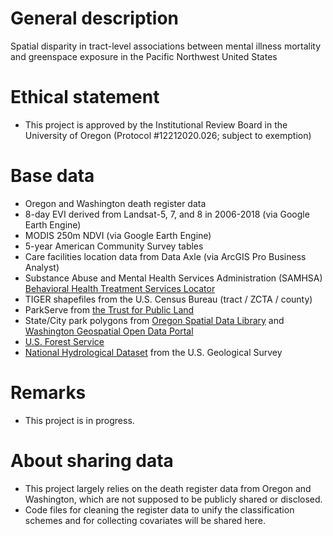 # General description
Spatial disparity in tract-level associations between mental illness mortality and greenspace exposure in the Pacific Northwest United States

# Ethical statement
- This project is approved by the Institutional Review Board in the University of Oregon (Protocol #12212020.026; subject to exemption)

# Base data
- Oregon and Washington death register data
- 8-day EVI derived from Landsat-5, 7, and 8 in 2006-2018 (via Google Earth Engine)
- MODIS 250m NDVI (via Google Earth Engine)
- 5-year American Community Survey tables
- Care facilities location data from Data Axle (via ArcGIS Pro Business Analyst)
- Substance Abuse and Mental Health Services Administration (SAMHSA) [Behavioral Health Treatment Services Locator](https://findtreatment.samhsa.gov/)
- TIGER shapefiles from the U.S. Census Bureau (tract / ZCTA / county)
- ParkServe from [the Trust for Public Land](https://www.tpl.org/parkserve/downloads)
- State/City park polygons from [Oregon Spatial Data Library](https://spatialdata.oregonexplorer.info/geoportal/) and [Washington Geospatial Open Data Portal](https://geo.wa.gov/)
- [U.S. Forest Service](https://data.fs.usda.gov/geodata/edw/datasets.php?dsetCategory=boundaries)
- [National Hydrological Dataset](https://www.usgs.gov/national-hydrography/national-hydrography-dataset) from the U.S. Geological Survey

# Remarks
- This project is in progress.

# About sharing data
- This project largely relies on the death register data from Oregon and Washington, which are not supposed to be publicly shared or disclosed.
- Code files for cleaning the register data to unify the classification schemes and for collecting covariates will be shared here.
